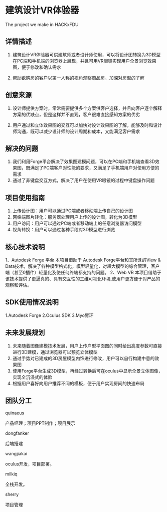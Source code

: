 # 建筑设计VR体验器
The project we make in HACKxFDU

## 详情描述
1.    建筑设计VR体验器可供建筑师或者设计师使用，可以将设计图转换为3D模型在PC端和手机端的浏览器上展现，并且可用VR眼镜实现用户全景浏览效果图，便于修改和确认需求

2.    帮助欲购房的客户以第一人称的视角观察商品房，加深对房型的了解

## 创意来源
1.    设计师提供方案时，常常需要提供多个方案供客户选择，并且向客户逐个解释方案的优缺点，但是这样并不直观，客户很难直接感知方案的优劣

2.    用户通过和立体效果图的交互可以加快对设计效果图的了解，能够及时和设计师沟通，既可以减少设计师的设计周期和成本，又能满足客户需求

## 解决的问题
1.    我们利用Forge平台解决了效果图建模问题，可以在PC端和手机端查看3D效果图，既满足了PC端客户对性能的要求，又满足了手机端用户对使用方便的需求
2.    通过了非键盘交互方式，解决了用户在使用VR眼镜的过程中键盘操作问题

## 项目使用指南
1.    上传设计图：用户可以通过PC端或者移动端上传自己的设计图
2.    网络端图片转化：服务器处理用户上传的设计图，转化为3D模型
3.    用户访问：用户可以通过PC端或者移动端上的任意浏览器访问模型
4.    视角转换：用户可以通过各种手段对3D模型进行浏览

## 核心技术说明
1、Autodesk Forge 平台
      本项目借助于 Autodesk Forge平台和其所含的View & Data技术，解决了各种模型格式化，模型轻量化，对超大模型的综合管理，客户端（甚至0插件）轻量化及使任何终端都支持的问题。
2、Web VR
    本项目借助于该技术提供了更逼真的、具有交互性的三维可视化环境,使用户更方便于对产品的观察和评估。
    
## SDK使用情况说明
1.Autodesk Forge
2.Oculus SDK
3.Myo臂环

## 未来发展规划
1.    未来随着图像建模技术发展，用户上传户型平面图的同时给出高度参数可直接进行3D建模，通过浏览器可以预览立体模型
2.    通过手势对已建成的3D房屋模型内饰进行修改，用户可以自行构建中意的效果图
3.    使用Forge平台生成3D模型，再经过转换后可在oculus中显示全景立体图像，实现全沉浸式的体验
4.    根据用户喜好向用户推荐不同的模板，便于用户实现房间的快速布局

## 团队分工

quinaeus

 产品经理；项目PPT制作；项目展示

dongfanker

 后端搭建

wangjiakai

 oculus开发，项目部署。

milkiq

 全栈开发。

sherry

 项目管理

